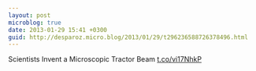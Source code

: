 ```yaml
---
layout: post
microblog: true
date: 2013-01-29 15:41 +0300
guid: http://desparoz.micro.blog/2013/01/29/t296236588726378496.html
---
```

Scientists Invent a Microscopic Tractor Beam [t.co/vi17NhkP](http://t.co/vi17NhkP)
